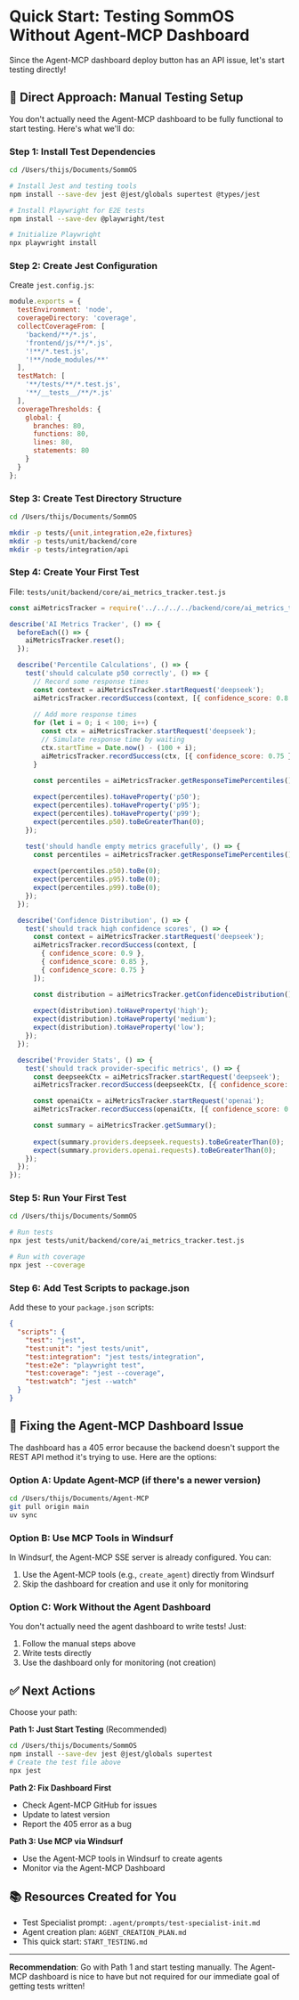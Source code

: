 # Quick Start: Testing SommOS Without Agent-MCP Dashboard

Since the Agent-MCP dashboard deploy button has an API issue, let's start testing directly!

## 🎯 **Direct Approach: Manual Testing Setup**

You don't actually need the Agent-MCP dashboard to be fully functional to start testing. Here's what we'll do:

### **Step 1: Install Test Dependencies**

```bash
cd /Users/thijs/Documents/SommOS

# Install Jest and testing tools
npm install --save-dev jest @jest/globals supertest @types/jest

# Install Playwright for E2E tests
npm install --save-dev @playwright/test

# Initialize Playwright
npx playwright install
```

### **Step 2: Create Jest Configuration**

Create `jest.config.js`:
```javascript
module.exports = {
  testEnvironment: 'node',
  coverageDirectory: 'coverage',
  collectCoverageFrom: [
    'backend/**/*.js',
    'frontend/js/**/*.js',
    '!**/*.test.js',
    '!**/node_modules/**'
  ],
  testMatch: [
    '**/tests/**/*.test.js',
    '**/__tests__/**/*.js'
  ],
  coverageThresholds: {
    global: {
      branches: 80,
      functions: 80,
      lines: 80,
      statements: 80
    }
  }
};
```

### **Step 3: Create Test Directory Structure**

```bash
cd /Users/thijs/Documents/SommOS

mkdir -p tests/{unit,integration,e2e,fixtures}
mkdir -p tests/unit/backend/core
mkdir -p tests/integration/api
```

### **Step 4: Create Your First Test**

File: `tests/unit/backend/core/ai_metrics_tracker.test.js`

```javascript
const aiMetricsTracker = require('../../../../backend/core/ai_metrics_tracker');

describe('AI Metrics Tracker', () => {
  beforeEach(() => {
    aiMetricsTracker.reset();
  });

  describe('Percentile Calculations', () => {
    test('should calculate p50 correctly', () => {
      // Record some response times
      const context = aiMetricsTracker.startRequest('deepseek');
      aiMetricsTracker.recordSuccess(context, [{ confidence_score: 0.8 }]);
      
      // Add more response times
      for (let i = 0; i < 100; i++) {
        const ctx = aiMetricsTracker.startRequest('deepseek');
        // Simulate response time by waiting
        ctx.startTime = Date.now() - (100 + i);
        aiMetricsTracker.recordSuccess(ctx, [{ confidence_score: 0.75 }]);
      }

      const percentiles = aiMetricsTracker.getResponseTimePercentiles();
      
      expect(percentiles).toHaveProperty('p50');
      expect(percentiles).toHaveProperty('p95');
      expect(percentiles).toHaveProperty('p99');
      expect(percentiles.p50).toBeGreaterThan(0);
    });

    test('should handle empty metrics gracefully', () => {
      const percentiles = aiMetricsTracker.getResponseTimePercentiles();
      
      expect(percentiles.p50).toBe(0);
      expect(percentiles.p95).toBe(0);
      expect(percentiles.p99).toBe(0);
    });
  });

  describe('Confidence Distribution', () => {
    test('should track high confidence scores', () => {
      const context = aiMetricsTracker.startRequest('deepseek');
      aiMetricsTracker.recordSuccess(context, [
        { confidence_score: 0.9 },
        { confidence_score: 0.85 },
        { confidence_score: 0.75 }
      ]);

      const distribution = aiMetricsTracker.getConfidenceDistribution();
      
      expect(distribution).toHaveProperty('high');
      expect(distribution).toHaveProperty('medium');
      expect(distribution).toHaveProperty('low');
    });
  });

  describe('Provider Stats', () => {
    test('should track provider-specific metrics', () => {
      const deepseekCtx = aiMetricsTracker.startRequest('deepseek');
      aiMetricsTracker.recordSuccess(deepseekCtx, [{ confidence_score: 0.8 }]);

      const openaiCtx = aiMetricsTracker.startRequest('openai');
      aiMetricsTracker.recordSuccess(openaiCtx, [{ confidence_score: 0.75 }]);

      const summary = aiMetricsTracker.getSummary();
      
      expect(summary.providers.deepseek.requests).toBeGreaterThan(0);
      expect(summary.providers.openai.requests).toBeGreaterThan(0);
    });
  });
});
```

### **Step 5: Run Your First Test**

```bash
cd /Users/thijs/Documents/SommOS

# Run tests
npx jest tests/unit/backend/core/ai_metrics_tracker.test.js

# Run with coverage
npx jest --coverage
```

### **Step 6: Add Test Scripts to package.json**

Add these to your `package.json` scripts:

```json
{
  "scripts": {
    "test": "jest",
    "test:unit": "jest tests/unit",
    "test:integration": "jest tests/integration",
    "test:e2e": "playwright test",
    "test:coverage": "jest --coverage",
    "test:watch": "jest --watch"
  }
}
```

## 🔧 **Fixing the Agent-MCP Dashboard Issue**

The dashboard has a 405 error because the backend doesn't support the REST API method it's trying to use. Here are the options:

### **Option A: Update Agent-MCP** (if there's a newer version)
```bash
cd /Users/thijs/Documents/Agent-MCP
git pull origin main
uv sync
```

### **Option B: Use MCP Tools in Windsurf**

In Windsurf, the Agent-MCP SSE server is already configured. You can:

1. Use the Agent-MCP tools (e.g., `create_agent`) directly from Windsurf
2. Skip the dashboard for creation and use it only for monitoring

### **Option C: Work Without the Agent Dashboard**

You don't actually need the agent dashboard to write tests! Just:
1. Follow the manual steps above
2. Write tests directly
3. Use the dashboard only for monitoring (not creation)

## ✅ **Next Actions**

Choose your path:

**Path 1: Just Start Testing** (Recommended)
```bash
cd /Users/thijs/Documents/SommOS
npm install --save-dev jest @jest/globals supertest
# Create the test file above
npx jest
```

**Path 2: Fix Dashboard First**
- Check Agent-MCP GitHub for issues
- Update to latest version
- Report the 405 error as a bug

**Path 3: Use MCP via Windsurf**
- Use the Agent-MCP tools in Windsurf to create agents
- Monitor via the Agent-MCP Dashboard

## 📚 **Resources Created for You**

- Test Specialist prompt: `.agent/prompts/test-specialist-init.md`
- Agent creation plan: `AGENT_CREATION_PLAN.md`
- This quick start: `START_TESTING.md`

---

**Recommendation**: Go with Path 1 and start testing manually. The Agent-MCP dashboard is nice to have but not required for our immediate goal of getting tests written!
